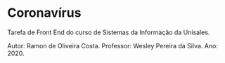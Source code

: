 # Coronavírus
 Tarefa de Front End do curso de Sistemas da Informação da Unisales. 

 Autor: Ramon de Oliveira Costa.
 Professor: Wesley Pereira da Silva.
 Ano: 2020.
